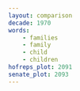 ```yaml
---
layout: comparison
decade: 1970
words:
    - families
    - family
    - child
    - children
hofreps_plot: 2091
senate_plot: 2093
---
```

